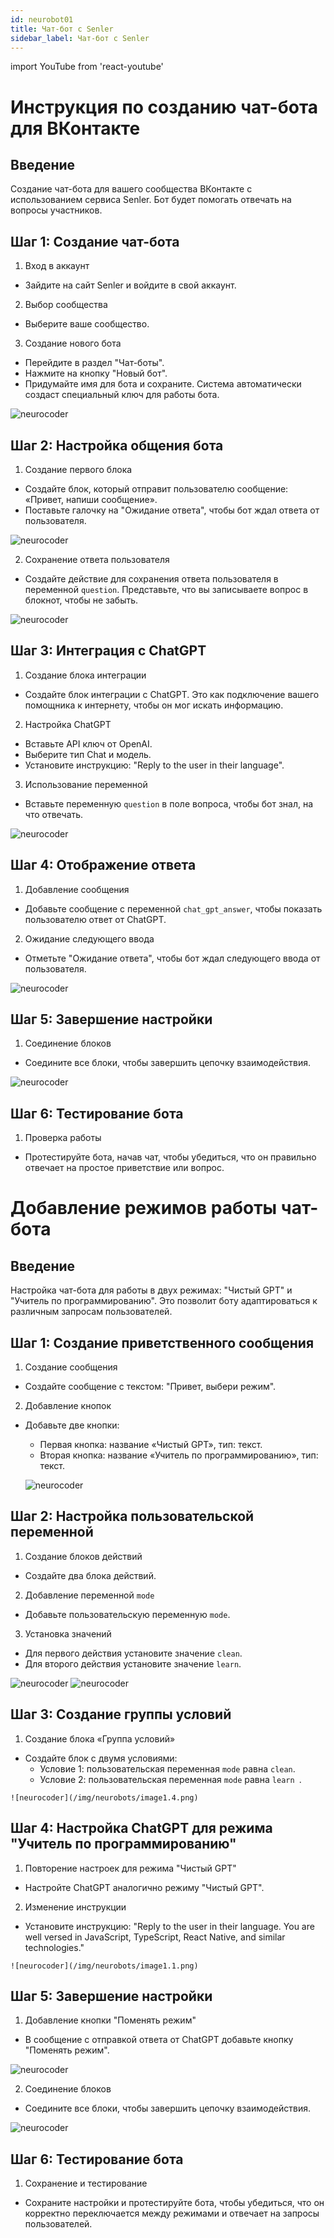 ```yaml
---
id: neurobot01
title: Чат-бот с Senler
sidebar_label: Чат-бот с Senler
---
```


import YouTube from 'react-youtube'

# Инструкция по созданию чат-бота для ВКонтакте

## Введение
Создание чат-бота для вашего сообщества ВКонтакте с использованием сервиса Senler. Бот будет помогать отвечать на вопросы участников.

## Шаг 1: Создание чат-бота

1.  Вход в аккаунт 
   - Зайдите на сайт Senler и войдите в свой аккаунт.

2.  Выбор сообщества 
   - Выберите ваше сообщество.

3.  Создание нового бота 
   - Перейдите в раздел "Чат-боты".
   - Нажмите на кнопку "Новый бот".
   - Придумайте имя для бота и сохраните.
     Система автоматически создаст специальный ключ для работы бота.
   
   ![neurocoder](/img/neurobots/imag1.png)

## Шаг 2: Настройка общения бота

1.  Создание первого блока 
   - Создайте блок, который отправит пользователю сообщение: «Привет, напиши сообщение».
   - Поставьте галочку на "Ожидание ответа", чтобы бот ждал ответа от пользователя.

   ![neurocoder](/img/neurobots/imag2.png)

2.  Сохранение ответа пользователя 
   - Создайте действие для сохранения ответа пользователя в переменной `question`.
     Представьте, что вы записываете вопрос в блокнот, чтобы не забыть.

   ![neurocoder](/img/neurobots/imag3.png)

## Шаг 3: Интеграция с ChatGPT

1.  Создание блока интеграции 
   - Создайте блок интеграции с ChatGPT.
     Это как подключение вашего помощника к интернету, чтобы он мог искать информацию.

2.  Настройка ChatGPT 
   - Вставьте API ключ от OpenAI.
   - Выберите тип Chat и модель.
   - Установите инструкцию: "Reply to the user in their language".

3.  Использование переменной 
   - Вставьте переменную `question` в поле вопроса, чтобы бот знал, на что отвечать.

   ![neurocoder](/img/neurobots/imag4.png)

## Шаг 4: Отображение ответа

1.  Добавление сообщения 
   - Добавьте сообщение с переменной `chat_gpt_answer`, чтобы показать пользователю ответ от ChatGPT.

2.  Ожидание следующего ввода 
   - Отметьте "Ожидание ответа", чтобы бот ждал следующего ввода от пользователя.

   ![neurocoder](/img/neurobots/imag5.png)

## Шаг 5: Завершение настройки

1.  Соединение блоков 
   - Соедините все блоки, чтобы завершить цепочку взаимодействия.

   ![neurocoder](/img/neurobots/imag6.png)

## Шаг 6: Тестирование бота

1.  Проверка работы 
   - Протестируйте бота, начав чат, чтобы убедиться, что он правильно отвечает на простое приветствие или вопрос.

# Добавление режимов работы чат-бота

## Введение

Настройка чат-бота для работы в двух режимах: "Чистый GPT" и "Учитель по программированию". Это позволит боту адаптироваться к различным запросам пользователей.

## Шаг 1: Создание приветственного сообщения

1.  Создание сообщения 
   - Создайте сообщение с текстом: "Привет, выбери режим".

2.  Добавление кнопок 
   - Добавьте две кнопки:
     - Первая кнопка: название «Чистый GPT», тип: текст.
     - Вторая кнопка: название «Учитель по программированию», тип: текст.

     ![neurocoder](/img/neurobots/image1.1.png)

## Шаг 2: Настройка пользовательской переменной

1.  Создание блоков действий 
   - Создайте два блока действий.

2.  Добавление переменной `mode` 
   - Добавьте пользовательскую переменную `mode`.

3.  Установка значений 
   - Для первого действия установите значение `clean`.
   - Для второго действия установите значение `learn`.
   
   ![neurocoder](/img/neurobots/image1.21.png)
   ![neurocoder](/img/neurobots/image1.22.png)

## Шаг 3: Создание группы условий

1.  Создание блока «Группа условий» 
   - Создайте блок с двумя условиями:
     - Условие 1: пользовательская переменная `mode` равна `clean`.
     - Условие 2: пользовательская переменная `mode` равна `learn `.

    ![neurocoder](/img/neurobots/image1.4.png)

## Шаг 4: Настройка ChatGPT для режима "Учитель по программированию"

1.  Повторение настроек для режима "Чистый GPT" 
   - Настройте ChatGPT аналогично режиму "Чистый GPT".

2.  Изменение инструкции 
   - Установите инструкцию: "Reply to the user in their language. You are well versed in JavaScript, TypeScript, React Native, and similar technologies."

    ![neurocoder](/img/neurobots/image1.1.png)

## Шаг 5: Завершение настройки

1.  Добавление кнопки "Поменять режим" 
   - В сообщение с отправкой ответа от ChatGPT добавьте кнопку "Поменять режим".
   
   ![neurocoder](/img/neurobots/image1.6.png)
   
2.  Соединение блоков 
   - Соедините все блоки, чтобы завершить цепочку взаимодействия.

   ![neurocoder](/img/neurobots/image1.7.png)

## Шаг 6: Тестирование бота

1.  Сохранение и тестирование 
   - Сохраните настройки и протестируйте бота, чтобы убедиться, что он корректно переключается между режимами и отвечает на запросы пользователей.

<!-- # Создание ВК чат-бота с ИИ через senler.

![neurocoder](/img/neurobots/neuro1.png)

Создание чат-бота для вашего сообщества ВКонтакте с использованием сервиса Senler может быть выполнено в несколько шагов. Ниже представлена пошаговая инструкция по созданию бота, который будет взаимодействовать с пользователями через режимы "чистый" и "учитель".

<YouTube videoId='xpEy-Llex5k' />

## Шаг 1: Создание чат-бота

1.	Зайдите в личный кабинет на сайте Senler и выберите ваше сообщество.
2.	Перейдите в раздел "Чат-боты" и нажмите на кнопку "Новый бот".
3.	Введите название бота и сохраните. Система автоматически сгенерирует ключ бота.
## Шаг 2: Настройка первого блока

1.	Создайте первый блок, который отправит сообщение пользователю с текстом: «Привет, выбери режим».
2.	Добавьте две кнопки:
-	Первая кнопка: название «чистый», тип: текст.
-	Вторая кнопка: название «учитель», тип: текст.
-	Цвет кнопок можно выбрать произвольно.

![neurocoder](/img/neurobots/image1.1.png)

## Шаг 3: Создание пользовательских переменных

#### 1.	Создайте два блока действий и добавьте пользовательскую переменную mode.
#### 2.	Для первого действия установите значение clean, для второго — learn.
![neurocoder](/img/neurobots/image1.21.png)
![neurocoder](/img/neurobots/image1.22.png)

#### 3.  Добавьте сообщение "напиши вопрос", и поставьте галочку на "Ожидание ответа"
#### 4.  Создайте Действие, в котором ответ на сообщение, сохраняется в пользовательской переменной question.
![neurocoder](/img/neurobots/image1.3.png)


## Шаг 4: Группа условий

1.	Создайте блок «Группа условий» с двумя условиями:
-	Первое условие: mode = clean.
-	Второе условие: mode = learn.

![neurocoder](/img/neurobots/image1.4.png)


## Шаг 5: Интеграция с ChatGPT

1.	Создайте два блока интеграции с ChatGPT, один для каждого режима.
2.	Настройте ChatGPT для режима clean:
-	Вставьте API ключ от OpenAI.
-	Выберите тип Chat и модель.
-	Установите инструкцию: "Reply to the user in their language".
3.  В User(Вопрос) вставьте переменную question

![neurocoder](/img/neurobots/image1.5.png)


## Шаг 6: Настройка ChatGPT для режима learn

1.	Повторите настройки, как для режима clean, но измените инструкцию на: "Reply to the user in their language. You are well versed in JavaScript, TypeScript, React Native and similar languages".

## Шаг 7: Завершение настройки

#### 1.	Добавьте сообщение с переменной chat_gpt_answer ((%chat_gpt_answer%)).
#### 2.	Добавьте кнопку с названием «Поменять режим» и отметьте «Ожидание ответа».
![neurocoder](/img/neurobots/image1.6.png)
#### 3.	Соедините все блоки, чтобы завершить цепочку взаимодействия.
![neurocoder](/img/neurobots/image1.7.png)


## Тестирование бота
 -->


